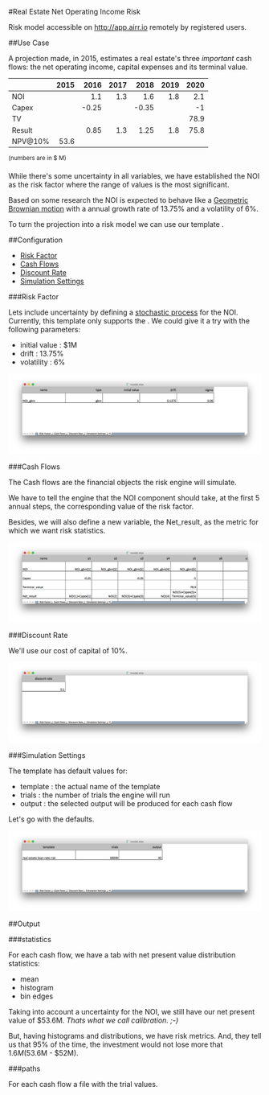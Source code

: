 #Real Estate Net Operating Income Risk

Risk model accessible on http://app.airr.io remotely by registered users.

##Use Case

A projection made, in 2015, estimates a real estate's three *important*
cash flows: the net operating income, capital expenses and its terminal value.

|   |2015|   2016 |  2017 |   2018 |  2019 |   2020 |
|---|---:|---:|---:|----:|-----:|----:|
| NOI| |1.1|1.3|1.6|1.8|2.1|
| Capex| |-0.25||-0.35||-1 |
| TV| | | | | |78.9|
| Result| |0.85|1.3|1.25|1.8|75.8|
| NPV@10%|53.6||||||
<sup>(numbers are in $ M)</sup>

While there's some uncertainty in all variables, we have established the NOI
as the risk factor where the range of values is the most significant.

Based on some research the NOI is expected to behave like a [Geometric Brownian motion](https://en.wikipedia.org/wiki/Geometric_Brownian_motion) with a annual growth rate of 13.75%
and a volatility of 6%.

To turn the projection into a risk model we can use our template .

##Configuration

* [Risk Factor](#risk_factor)
* [Cash Flows](#cash_flows)
* [Discount Rate](#discount_rate)
* [Simulation Settings](#simulation_settings)

###<a name="risk_factor"></a>Risk Factor

Lets include uncertainty by defining a [stochastic process](https://en.wikipedia.org/wiki/Stochastic_process)
for the NOI. Currently, this template only supports the .
We could give it a try with the following parameters:

* initial value : $1M
* drift : 13.75%
* volatility : 6%


![alt text](img/risk_factor.png)

###<a name="cash_flows"></a>Cash Flows

The Cash flows are the financial objects the risk engine will simulate.

We have to tell the engine that the NOI component should take, at the first 5 annual steps, the corresponding value of the risk factor.

Besides, we will also define a new variable, the Net_result, as the metric
for which we want risk statistics.

![alt text](img/cash_flows.png)

###<a name="discount_rate"></a>Discount Rate

We'll use our cost of capital of 10%.

![alt text](img/discount_rate.png)

###<a name="simulation_settings"></a>Simulation Settings

The template has default values for:

* template : the actual name of the template
* trials : the number of trials the engine will run
* output : the selected output will be produced for each cash flow

Let's go with the defaults.

![alt text](img/simulation_settings.png)

##Output

###statistics

For each cash flow, we have a tab with net present value distribution statistics:

* mean
* histogram
* bin edges

Taking into account a uncertainty for the NOI, we still have our net present value of $53.6M.
*Thats what we call calibration. ;-)*


But, having histograms and distributions, we have risk metrics. And, they tell
us that 95% of the time, the investment would not lose more that $1.6M ($53.6M - $52M).


###paths

For each cash flow a file with the trial values.
